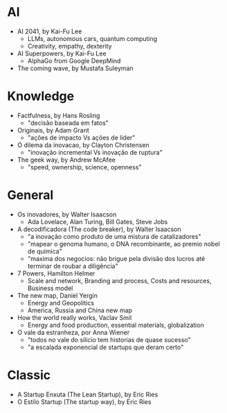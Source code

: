 # AI
- AI 2041, by Kai-Fu Lee
    - LLMs, autonomous cars, quantum computing
    - Creativity, empathy, dexterity
- AI Superpowers, by Kai-Fu Lee
    - AlphaGo from Google DeepMind
- The coming wave, by Mustafa Suleyman

# Knowledge
- Factfulness, by Hans Rosling
    - "decisão baseada em fatos"
- Originais, by Adam Grant
    - "ações de impacto Vs ações de lider"
- O dilema da inovacao, by Clayton Christensen
    - "inovação incremental Vs inovação de ruptura"
- The geek way, by Andrew McAfee
    - "speed, ownership, science, openness"

# General
- Os inovadores, by Walter Isaacson
    - Ada Lovelace, Alan Turing, Bill Gates, Steve Jobs
- A decodificadora (The code breaker), by Walter Isaacson
    - "a inovação como produto de uma mistura de catalizadores"
    - "mapear o genoma humano, o DNA recombinante, ao premio nobel de quimica"
    - "maxima dos negocios: não brigue pela divisão dos lucros até terminar de roubar a diligência"
- 7 Powers, Hamilton Helmer
    - Scale and network, Branding and process, Costs and resources, Business model
- The new map, Daniel Yergin
    - Energy and Geopolitics
    - America, Russia and China new map
- How the world really works, Vaclav Smil
    - Energy and food production, essential materials, globalization
- O vale da estranheza, por Anna Wiener
    - "todos no vale do silicio tem historias de quase sucesso"
    - "a escalada exponencial de startups que deram certo"

# Classic
- A Startup Enxuta (The Lean Startup), by Eric Ries
- O Estilo Startup (The startup way), by Eric Ries
